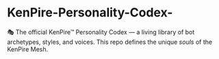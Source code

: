 # KenPire-Personality-Codex-
🎭 The official KenPire™ Personality Codex — a living library of bot archetypes, styles, and voices. This repo defines the unique *souls* of the KenPire Mesh.
